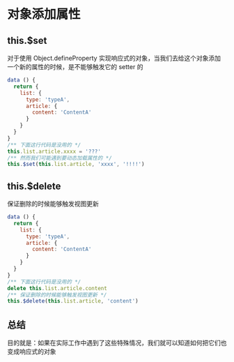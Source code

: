 
# 对象添加属性

## this.$set

对于使用 Object.defineProperty 实现响应式的对象，当我们去给这个对象添加一个新的属性的时候，是不能够触发它的 setter 的

```js
data () {
  return {
    list: {
      type: 'typeA',
      article: {
        content: 'ContentA'
      }
    }
  }
}
/** 下面这行代码是没用的 */
this.list.article.xxxx = '???'
/** 然而我们可能遇到要动态加载属性的 */
this.$set(this.list.article, 'xxxx', '!!!!')
```

## this.$delete
保证删除的时候能够触发视图更新
```js
data () {
  return {
    list: {
      type: 'typeA',
      article: {
        content: 'ContentA'
      }
    }
  }
}
/** 下面这行代码是没用的 */
delete this.list.article.content
/** 保证删除的时候能够触发视图更新 */
this.$delete(this.list.article, 'content')
```


## 总结

目的就是：如果在实际工作中遇到了这些特殊情况，我们就可以知道如何把它们也变成响应式的对象
